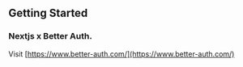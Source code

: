 ## Getting Started

### Nextjs x Better Auth.

Visit [https://www.better-auth.com/](https://www.better-auth.com/)
